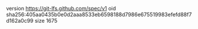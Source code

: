 version https://git-lfs.github.com/spec/v1
oid sha256:405aa0435b0e0d2aaa8533eb6598188d7986e675519983efefd88f7d162a0c99
size 1675
